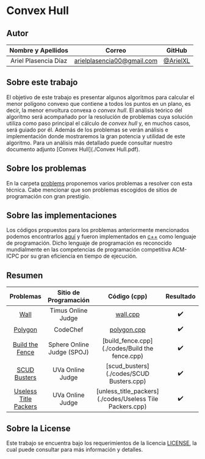 # Convex Hull

## Autor

| **Nombre y Apellidos** |         **Correo**         |               **GitHub**               |
| :--------------------: | :------------------------: | :------------------------------------: |
|  Ariel Plasencia Díaz  | arielplasencia00@gmail.com | [@ArielXL](https://github.com/ArielXL) |

## Sobre este trabajo

El objetivo de este trabajo es presentar algunos algoritmos para calcular el menor polígono convexo
que contiene a todos los puntos en un plano, es decir, la menor envoltura convexa o *convex hull*.
El análisis teórico del algoritmo será acompañado por la resolución de problemas cuya solución
utiliza como paso principal el cálculo de *convex hull* y, en muchos casos, será guiado por él. Además
de los problemas se verán análisis e implementación donde mostraremos la gran potencia y utilidad de
este algoritmo. Para un análisis más detallado puede consultar nuestro documento adjunto [Convex Hull](./Convex Hull.pdf).

## Sobre los problemas

En la carpeta [problems](./problems) proponemos varios problemas a resolver con esta técnica. Cabe mencionar que son problemas escogidos de sitios de programación con gran prestigio.

## Sobre las implementaciones

Los códigos propuestos para los problemas anteriormente mencionados podemos encontrarlos [aquí](./codes) y fueron implementados en [c++](https://es.wikipedia.org/wiki/C%2B%2B) como lenguaje de programación. Dicho lenguaje de programación es reconocido mundialmente en las competencias de programación competitiva ACM-ICPC por su gran eficiencia en tiempo de ejecución.

## Resumen

|                          Problemas                           |   Sitio de Programación    |                       Código (cpp)                       |     Resultado      |
| :----------------------------------------------------------: | :------------------------: | :------------------------------------------------------: | :----------------: |
|  [Wall](https://acm.timus.ru/problem.aspx?space=1&num=1185)  |     Timus Online Judge     |               [wall.cpp](./codes/Wall.cpp)               | :heavy_check_mark: |
|      [Polygon](https://www.codechef.com/problems/CF224)      |          CodeChef          |            [polygon.cpp](./codes/Polygon.cpp)            | :heavy_check_mark: |
|   [Build the Fence](https://www.spoj.com/problems/BSHEEP/)   | Sphere Online Judge (SPOJ) |      [build_fence.cpp](./codes/Build the fence.cpp)      | :heavy_check_mark: |
|  [SCUD Busters](https://onlinejudge.org/external/1/109.pdf)  |      UVa Online Judge      |         [scud_busters](./codes/SCUD Busters.cpp)         | :heavy_check_mark: |
| [Useless Title Packers](https://onlinejudge.org/index.php?option=onlinejudge&page=show_problem&problem=1006) |      UVa Online Judge      | [unless_title_packers](./codes/Useless Tile Packers.cpp) | :heavy_check_mark: |

## Sobre la License

Este trabajo se encuentra bajo los requerimientos de la licencia [LICENSE](LICENSE), la cual puede consultar para más información y detalles.